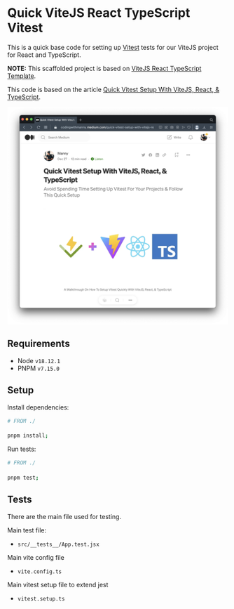 # Quick ViteJS React TypeScript Vitest

This is a quick base code for setting up [Vitest](https://vitest.dev) tests for our ViteJS project for React and TypeScript.

**NOTE:** This scaffolded project is based on [ViteJS React TypeScript Template](https://github.com/vitejs/vite/tree/main/packages/create-vite/template-react-ts).

This code is based on the article [Quick Vitest Setup With ViteJS, React, & TypeScript](https://codingwithmanny.medium.com/quick-vitest-setup-with-vitejs-react-typescript-bea9d3a01b07).

![Quick Vitest Setup With ViteJS, React, & TypeScript](./README/article.png)

## Requirements

- Node `v18.12.1`
- PNPM `v7.15.0`

## Setup

Install dependencies:

```bash
# FROM ./

pnpm install;
```

Run tests:

```bash
# FROM ./

pnpm test;
```

## Tests

There are the main file used for testing.

Main test file:
- `src/__tests__/App.test.jsx`

Main vite config file
- `vite.config.ts`

Main vitest setup file to extend jest
- `vitest.setup.ts`
